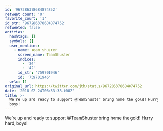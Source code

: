 ```yaml
---
id: '967286378684874752'
retweet_count: '0'
favorite_count: '1'
id_str: '967286378684874752'
retweeted: false
entities:
  hashtags: []
  symbols: []
  user_mentions:
    - name: Team Shuster
      screen_name: TeamShuster
      indices:
        - '30'
        - '42'
      id_str: '759701946'
      id: '759701946'
  urls: []
original_url: https://twitter.com/jth/status/967286378684874752
date: '2018-02-24T06:33:38.000Z'
title: >-
  We’re up and ready to support @TeamShuster bring home the gold! Hurry hard,
  boys!
---
```


We’re up and ready to support @TeamShuster bring home the gold! Hurry hard, boys!